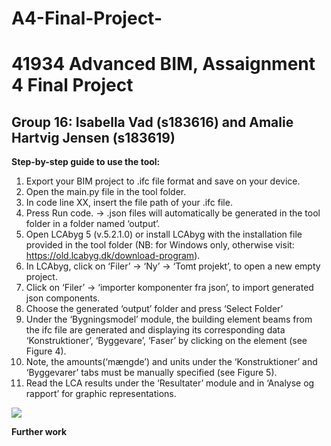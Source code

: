 # A4-Final-Project-
# 41934 Advanced BIM, Assaignment 4 Final Project
## Group 16: Isabella Vad (s183616) and Amalie Hartvig Jensen (s183619)

**Step-by-step guide to use the tool:**

1. Export your BIM project to .ifc file format and save on your device. 
2. Open the main.py file in the tool folder.
3. In code line XX, insert the file path of your .ifc file. 
4. Press Run code. -> .json files will automatically be generated in the tool folder in a folder named ‘output’. 
5. Open LCAbyg 5 (v.5.2.1.0) or install LCAbyg with the installation file provided in the tool folder (NB: for Windows only, otherwise visit: https://old.lcabyg.dk/download-program).
6. In LCAbyg, click on ‘Filer’ -> ‘Ny’ ->  ‘Tomt projekt’, to open a new empty project.  
7. Click on ‘Filer’ -> ‘importer komponenter fra json’, to import generated json components. 
8. Choose the generated ‘output’ folder and press ‘Select Folder’ 
9. Under the ‘Bygningsmodel’ module, the building element beams from the ifc file are generated and displaying its corresponding data ‘Konstruktioner’, ‘Byggevare’, ‘Faser’ by clicking on the element (see Figure 4).
10. Note, the amounts(‘mængde’) and units under the ‘Konstruktioner’ and ‘Byggevarer’ tabs must be manually specified (see Figure 5). 
11. Read the LCA results under the ‘Resultater’ module and in ‘Analyse og rapport’ for graphic representations. 
<img src=" output_read_LCAbyg.jpg">

**Further work**
